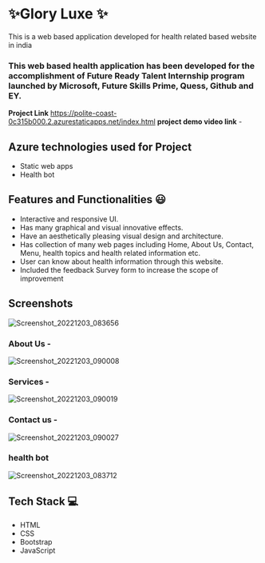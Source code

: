 # ✨Glory Luxe ✨

This is a web based application developed for health related based website in india

### This web based health application has been developed for the accomplishment of Future Ready Talent Internship program launched by Microsoft, Future Skills Prime, Quess, Github and EY.


**Project Link** https://polite-coast-0c315b000.2.azurestaticapps.net/index.html
**project demo video link** - 

## Azure technologies used for Project

- Static web apps
- Health bot

## Features and Functionalities 😃

- Interactive and responsive UI.
- Has many graphical and visual innovative effects.
- Have an aesthetically pleasing visual design and architecture.
- Has collection of many web pages including Home, About Us, Contact, Menu, health topics and health related information etc.
- User can know about health information through this website.
- Included the feedback Survey form to increase the scope of improvement 

## Screenshots
![Screenshot_20221203_083656](https://user-images.githubusercontent.com/117358678/205419608-05475aba-4cf0-4ed6-919d-2243d0d0e471.png)




   

### About Us -

![Screenshot_20221203_090008](https://user-images.githubusercontent.com/117358678/205420725-e194c9bb-d09e-4c35-9904-cb1af62a102e.png)


### Services -
![Screenshot_20221203_090019](https://user-images.githubusercontent.com/117358678/205420736-307cabe6-3bd8-4b0c-81a1-25fef6c7c280.png)



### Contact us -
![Screenshot_20221203_090027](https://user-images.githubusercontent.com/117358678/205420730-8565aeba-e20b-40f1-b0fa-8ced32acf091.png)



### health bot

![Screenshot_20221203_083712](https://user-images.githubusercontent.com/117358678/205419615-a0862271-df17-4e17-9396-69b2f1b7ab9f.png)



## Tech Stack 💻

- HTML
- CSS
- Bootstrap
- JavaScript
